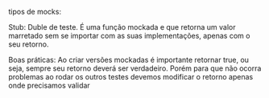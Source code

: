 tipos de mocks:

Stub: Duble de teste. É uma função mockada e que retorna um valor marretado
sem se importar com as suas implementações, apenas com o seu retorno.

Boas práticas: 
Ao criar versões mockadas é importante retornar true, ou seja, sempre seu
retorno deverá ser verdadeiro. Porém para que não ocorra problemas ao rodar
os outros testes devemos modificar o retorno apenas onde precisamos validar